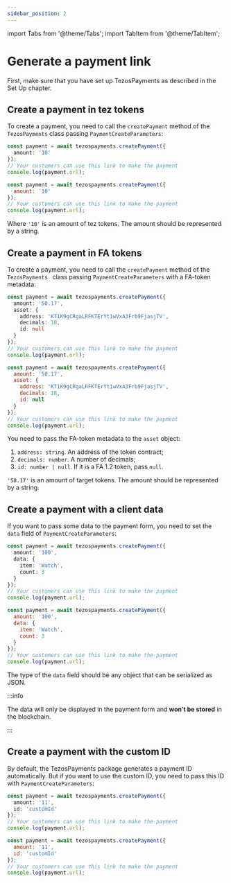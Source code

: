 ```yaml
---
sidebar_position: 2
---
```

import Tabs from '@theme/Tabs';
import TabItem from '@theme/TabItem';

# Generate a payment link
First, make sure that you have set up TezosPayments as described in the Set Up chapter.

## Create a payment in tez tokens
To create a payment, you need to call the `createPayment` method of the `TezosPayments` class passing `PaymentCreateParameters`:

<Tabs>
<TabItem value="typescript" label="TypeScript">

```ts
const payment = await tezospayments.createPayment({
  amount: '10'
});
// Your customers can use this link to make the payment
console.log(payment.url);
```

</TabItem>

<TabItem value="javascript" label="JavaScript">

```js
const payment = await tezospayments.createPayment({
  amount: '10'
});
// Your customers can use this link to make the payment
console.log(payment.url);
```

</TabItem>
</Tabs>

Where `'10'` is an amount of tez tokens. The amount should be represented by a string.

## Create a payment in FA tokens
To create a payment, you need to call the `createPayment` method of the `TezosPayments ` class passing `PaymentCreateParameters` with a FA-token metadata:

<Tabs>
<TabItem value="typescript" label="TypeScript">

```ts {3-7}
const payment = await tezospayments.createPayment({
  amount: '50.17',
  asset: {
    address: 'KT1K9gCRgaLRFKTErYt1wVxA3Frb9FjasjTV',
    decimals: 18,
    id: null
  }
});
// Your customers can use this link to make the payment
console.log(payment.url);
```

</TabItem>

<TabItem value="javascript" label="JavaScript">

```js {3-7}
const payment = await tezospayments.createPayment({
  amount: '50.17',
  asset: {
    address: 'KT1K9gCRgaLRFKTErYt1wVxA3Frb9FjasjTV',
    decimals: 18,
    id: null
  }
});
// Your customers can use this link to make the payment
console.log(payment.url);
```

</TabItem>
</Tabs>

You need to pass the FA-token metadata to the `asset` object:
1. `address: string`. An address of the token contract;
2. `decimals: number`. A number of decimals;
3. `id: number | null`. If it is a FA 1.2 token, pass `null`.

`'50.17'` is an amount of target tokens. The amount should be represented by a string.

## Create a payment with a client data
If you want to pass some data to the payment form, you need to set the `data` field of `PaymentCreateParameters`:

<Tabs>
<TabItem value="typescript" label="TypeScript">

```ts {3-6}
const payment = await tezospayments.createPayment({
  amount: '100',
  data: {
    item: 'Watch',
    count: 3
  }
});
// Your customers can use this link to make the payment
console.log(payment.url);
```

</TabItem>

<TabItem value="javascript" label="JavaScript">

```js {3-6}
const payment = await tezospayments.createPayment({
  amount: '100',
  data: {
    item: 'Watch',
    count: 3
  }
});
// Your customers can use this link to make the payment
console.log(payment.url);
```

</TabItem>
</Tabs>

The type of the `data` field should be any object that can be serialized as JSON.

:::info

The data will only be displayed in the payment form and **won’t be stored** in the blockchain.

:::

## Create a payment with the custom ID
By default, the TezosPayments package generates a payment ID automatically. But if you want to use the custom ID, you need to pass this ID with `PaymentCreateParameters`:

<Tabs>
<TabItem value="typescript" label="TypeScript">

```ts  {3}
const payment = await tezospayments.createPayment({
  amount: '11',
  id: 'customId'
});
// Your customers can use this link to make the payment
console.log(payment.url);
```

</TabItem>

<TabItem value="javascript" label="JavaScript">

```js  {3}
const payment = await tezospayments.createPayment({
  amount: '11',
  id: 'customId'
});
// Your customers can use this link to make the payment
console.log(payment.url);
```

</TabItem>
</Tabs>

